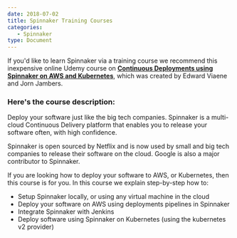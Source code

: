 ```yaml
---
date: 2018-07-02
title: Spinnaker Training Courses
categories:
   - Spinnaker
type: Document
---
```

If you'd like to learn Spinnaker via a training course we recommend this inexpensive online Udemy course on [**Continuous Deployments using Spinnaker on AWS and Kubernetes**](https://www.udemy.com/continuous-deployments-using-spinnaker-on-aws-and-kubernetes/), which was created by Edward Viaene and Jorn Jambers.

### Here's the course description:

Deploy your software just like the big tech companies. Spinnaker is a multi-cloud Continuous Delivery platform that enables you to release your software often, with high confidence.

Spinnaker is open sourced by Netflix and is now used by small and big tech companies to release their software on the cloud. Google is also a major contributor to Spinnaker.

If you are looking how to deploy your software to AWS, or Kubernetes, then this course is for you. In this course we explain step-by-step how to:

- Setup Spinnaker locally, or using any virtual machine in the cloud
- Deploy your software on AWS using deployments pipelines in Spinnaker
- Integrate Spinnaker with Jenkins
- Deploy software using Spinnaker on Kubernetes (using the kubernetes v2 provider)
